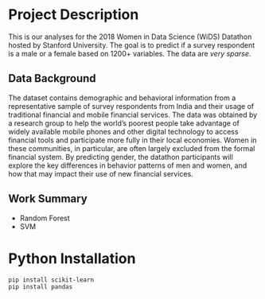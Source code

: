 # Project Description

This is our analyses for the 2018 Women in Data Science (WiDS) Datathon hosted by Stanford University. The goal is to predict if a survey respondent is a male or a female based on 1200+ variables. The data are *very sparse*.

## Data Background

The dataset contains demographic and behavioral information from a representative sample of survey respondents from India and their usage of traditional financial and mobile financial services. The data was obtained by a research group to help the world’s poorest people take advantage of widely available mobile phones and other digital technology to access financial tools and participate more fully in their local economies. Women in these communities, in particular, are often largely excluded from the formal financial system. By predicting gender, the datathon participants will explore the key differences in behavior patterns of men and women, and how that may impact their use of new financial services.

## Work Summary

* Random Forest
* SVM

# Python Installation

```bash
pip install scikit-learn
pip install pandas
```

